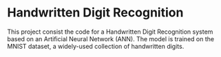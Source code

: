 # Handwritten Digit Recognition

This project consist the code for a Handwritten Digit Recognition system based on an Artificial Neural Network (ANN). The model is trained on the MNIST dataset, a widely-used collection of handwritten digits. 
